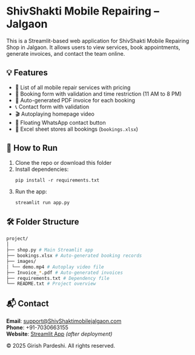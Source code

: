 # ShivShakti Mobile Repairing – Jalgaon

This is a Streamlit-based web application for ShivShakti Mobile Repairing Shop in Jalgaon. It allows users to view services, book appointments, generate invoices, and contact the team online.

## 💡 Features
- 📱 List of all mobile repair services with pricing
- 📅 Booking form with validation and time restriction (11 AM to 8 PM)
- 📄 Auto-generated PDF invoice for each booking
- 📞 Contact form with validation
- 🎬 Autoplaying homepage video
- 💬 Floating WhatsApp contact button
- 🧾 Excel sheet stores all bookings (`bookings.xlsx`)

## 🚀 How to Run
1. Clone the repo or download this folder
2. Install dependencies:
    ```
    pip install -r requirements.txt
    ```
3. Run the app:
    ```
    streamlit run app.py
    ```

## 🛠️ Folder Structure
```bash
project/
│
├── shop.py # Main Streamlit app
├── bookings.xlsx # Auto-generated booking records
├── images/
│ └── demo.mp4 # Autoplay video file
├── Invoice_*.pdf # Auto-generated invoices
├── requirements.txt # Dependency file
└── README.txt # Project overview
```


## 📬 Contact
**Email**: support@ShivShaktimobilejalgaon.com  
**Phone**: +91-7030663155  
**Website**: [Streamlit App](https://your-app.streamlit.app) *(after deployment)*

© 2025 Girish Pardeshi. All rights reserved.

